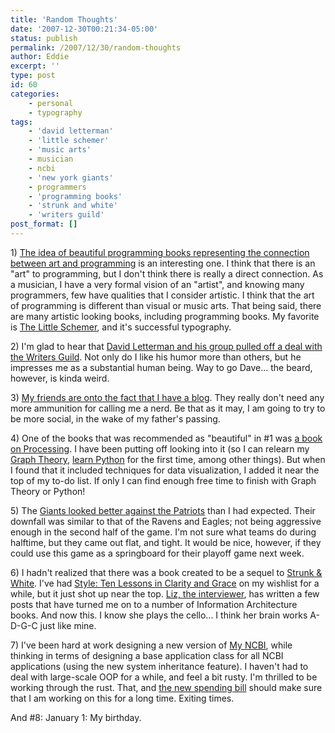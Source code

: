 ```yaml
---
title: 'Random Thoughts'
date: '2007-12-30T00:21:34-05:00'
status: publish
permalink: /2007/12/30/random-thoughts
author: Eddie
excerpt: ''
type: post
id: 60
categories:
    - personal
    - typography
tags:
    - 'david letterman'
    - 'little schemer'
    - 'music arts'
    - musician
    - ncbi
    - 'new york giants'
    - programmers
    - 'programming books'
    - 'strunk and white'
    - 'writers guild'
post_format: []
---
```

1\) [The idea of beautiful programming books representing the connection between art and programming](http://ejohn.org/blog/beautiful-programming-books/) is an interesting one. I think that there is an "art" to programming, but I don't think there is really a direct connection. As a musician, I have a very formal vision of an "artist", and knowing many programmers, few have qualities that I consider artistic. I think that the art of programming is different than visual or music arts. That being said, there are many artistic looking books, including programming books. My favorite is [The Little Schemer](http://www.ccs.neu.edu/home/matthias/BTLS/), and it's successful typography. [](http://gothamist.com/2007/12/29/wga_update_real.php "David Letterman")

[ ](http://edwardwelker.com/wordpress/wp-admin/upload.php?style=inline&tab=browse&action=view&ID=59&post_id=-1198988865 "David Letterman") 2) I'm glad to hear that [David Letterman and his group pulled off a deal with the Writers Guild](http://gothamist.com/2007/12/29/wga_update_real.php). Not only do I like his humor more than others, but he impresses me as a substantial human being. Way to go Dave... the beard, however, is kinda weird.

3\) [My friends are onto the fact that I have a blog](http://edwardwelker.com/2007/12/28/cats-out-of-the-bag/). They really don't need any more ammunition for calling me a nerd. Be that as it may, I am going to try to be more social, in the wake of my father's passing.

4\) One of the books that was recommended as "beautiful" in #1 was [a book on Processing](http://processing.org/). I have been putting off looking into it (so I can relearn my [Graph Theory](http://www.amazon.com/Introductory-Graph-Theory-Gary-Chartrand/dp/0486247759), [learn Python](http://www.amazon.com/Learning-Python-3rd-Mark-Lutz/dp/0596513984/) for the first time, among other things). But when I found that it included techniques for data visualization, I added it near the top of my to-do list. If only I can find enough free time to finish with Graph Theory or Python!

5\) The [Giants looked better against the Patriots](http://www.nytimes.com/2007/12/30/sports/football/30patriots.html) than I had expected. Their downfall was similar to that of the Ravens and Eagles; not being aggressive enough in the second half of the game. I'm not sure what teams do during halftime, but they came out flat, and tight. It would be nice, however, if they could use this game as a springboard for their playoff game next week.

6\) I hadn't realized that there was a book created to be a sequel to [Strunk &amp; White](http://www.amazon.com/Elements-Style-Fourth-William-Strunk/dp/0205313426/). I've had [Style: Ten Lessons in Clarity and Grace](http://bobulate.com/2007/12/27/full-of-class-an-interview-with-joseph-williams/) on my wishlist for a while, but it just shot up near the top. [Liz, the interviewer](http://bobulate.com/), has written a few posts that have turned me on to a number of Information Architecture books. And now this. I know she plays the cello... I think her brain works A-D-G-C just like mine.

7\) I've been hard at work designing a new version of [My NCBI](http://pubmed.gov), while thinking in terms of designing a base application class for all NCBI applications (using the new system inheritance feature). I haven't had to deal with large-scale OOP for a while, and feel a bit rusty. I'm thrilled to be working through the rust. That, and [the new spending bill](http://www.readwriteweb.com/archives/nih_law_29b_in_health_science.php) should make sure that I am working on this for a long time. Exiting times.

And #8: January 1: My birthday.